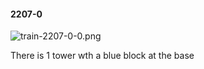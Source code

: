 #### 2207-0
![train-2207-0-0.png](https://github.com/lil-lab/nlvr/raw/master/nlvr/train/images/74/train-2207-0-0.png "train-2207-0-0.png")

There is 1 tower wth a blue block at the base
